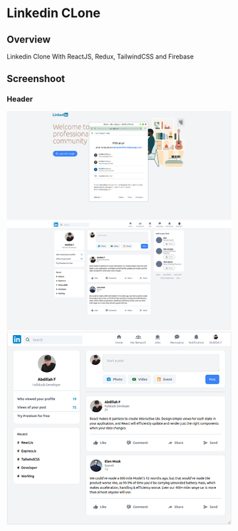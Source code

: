 # Linkedin CLone

## Overview
Linkedin Clone With ReactJS, Redux, TailwindCSS and Firebase

## Screenshoot
### Header
![Screenshot](sc/sc-login.png)
![Screenshot](sc/sc-lg.png)
![Screenshot](sc/sc-md.png)